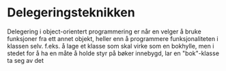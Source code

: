 # Delegeringsteknikken

Delegering i object-orientert programmering er når en velger å bruke funksjoner fra ett annet objekt, heller enn å programmere funksjonaliteten i klassen selv.
f.eks. å lage et klasse som skal virke som en bokhylle, men i stedet for å ha en måte å holde styr på bøker innebygd, lar en "bok"-klasse ta seg av det
